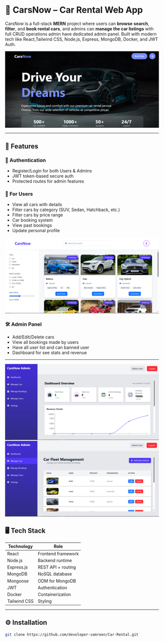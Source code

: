 # 🚗 CarsNow – Car Rental Web App

CarsNow is a full-stack **MERN** project where users can **browse** **search**, **filter**, and **book rental cars**, and admins can **manage the car listings** with full CRUD operations admin have dedicated admin panel. Built with modern tech like React,Tailwind CSS, Node.js, Express, MongoDB, Docker, and JWT Auth.

![CarsNow Banner](./Frontend/src/assets/banner.PNG)

---

## 🌟 Features

### 🔐 Authentication

- Register/Login for both Users & Admins
- JWT token-based secure auth
- Protected routes for admin features

### 👥 For Users

- View all cars with details
- Filter cars by category (SUV, Sedan, Hatchback, etc.)
- Filter cars by price range
- Car booking system
- View past bookings
- Update personal profile

![Cars Listing](./Frontend/src/assets/user.PNG)

### 🛠️ Admin Panel

- Add/Edit/Delete cars
- View all bookings made by users
- Have all user list and can banned user
- Dashboard for see stats and revenue

---

![Admin Dashboard](./Frontend/src/assets/admin1.PNG)
![Car Management](./Frontend/src/assets/admin2.PNG)

## 🖥️ Tech Stack

| Technology   | Role               |
| ------------ | ------------------ |
| React        | Frontend framework |
| Node.js      | Backend runtime    |
| Express.js   | REST API + routing |
| MongoDB      | NoSQL database     |
| Mongoose     | ODM for MongoDB    |
| JWT          | Authentication     |
| Docker       | Containerization   |
| Tailwind CSS | Styling            |

---

## ⚙️ Installation

```bash
git clone https://github.com/devoleper-samreen/Car-Rental.git
```
